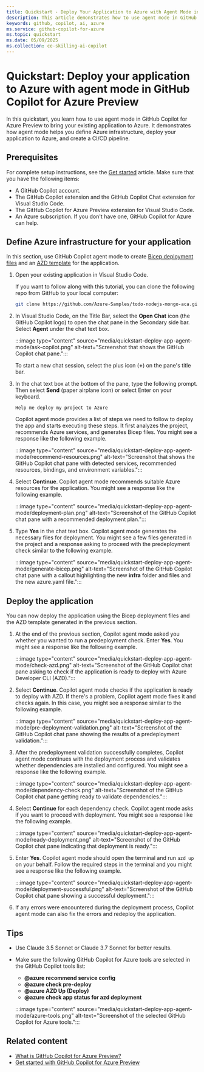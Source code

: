 ```yaml
---
title: Quickstart - Deploy Your Application to Azure with Agent Mode in GitHub Copilot for Azure Preview
description: This article demonstrates how to use agent mode in GitHub Copilot for the Azure Preview to deploy an application to Azure.
keywords: github, copilot, ai, azure
ms.service: github-copilot-for-azure
ms.topic: quickstart
ms.date: 05/09/2025
ms.collection: ce-skilling-ai-copilot
---
```


# Quickstart: Deploy your application to Azure with agent mode in GitHub Copilot for Azure Preview

In this quickstart, you learn how to use agent mode in GitHub Copilot for Azure Preview to bring your existing application to Azure. It demonstrates how agent mode helps you define Azure infrastructure, deploy your application to Azure, and create a CI/CD pipeline.

## Prerequisites

For complete setup instructions, see the [Get started](get-started.md) article. Make sure that you have the following items:

- A GitHub Copilot account.
- The GitHub Copilot extension and the GitHub Copilot Chat extension for Visual Studio Code.
- The GitHub Copilot for Azure Preview extension for Visual Studio Code.
- An Azure subscription. If you don't have one, GitHub Copilot for Azure can help.

## Define Azure infrastructure for your application

In this section, use GitHub Copilot agent mode to create [Bicep deployment files](/azure/azure-resource-manager/bicep/overview) and an [AZD template](../azure-developer-cli/overview.md) for the application.

1. Open your existing application in Visual Studio Code.

   If you want to follow along with this tutorial, you can clone the following repo from GitHub to your local computer:

   ```bash
   git clone https://github.com/Azure-Samples/todo-nodejs-mongo-aca.git
   ```

1. In Visual Studio Code, on the Title Bar, select the **Open Chat** icon (the GitHub Copilot logo) to open the chat pane in the Secondary side bar. Select **Agent** under the chat text box.

   :::image type="content" source="media/quickstart-deploy-app-agent-mode/ask-copilot.png" alt-text="Screenshot that shows the GitHub Copilot chat pane.":::

   To start a new chat session, select the plus icon (**+**) on the pane's title bar.

1. In the chat text box at the bottom of the pane, type the following prompt. Then select **Send** (paper airplane icon) or select Enter on your keyboard.

   ```prompt
   Help me deploy my project to Azure
   ```

   Copilot agent mode provides a list of steps we need to follow to deploy the app and starts executing these steps. It first analyzes the project, recommends Azure services, and generates Bicep files. You might see a response like the following example.

   :::image type="content" source="media/quickstart-deploy-app-agent-mode/recommend-resources.png" alt-text="Screenshot that shows the GitHub Copilot chat pane with detected services, recommended resources, bindings, and environment variables.":::

1. Select **Continue**. Copilot agent mode recommends suitable Azure resources for the application. You might see a response like the following example.

   :::image type="content" source="media/quickstart-deploy-app-agent-mode/deployment-plan.png" alt-text="Screenshot of the GitHub Copilot chat pane with a recommended deployment plan.":::
 
1. Type **Yes** in the chat text box. Copilot agent mode generates the necessary files for deployment. You might see a few files generated in the project and a response asking to proceed with the predeployment check similar to the following example.

   :::image type="content" source="media/quickstart-deploy-app-agent-mode/generate-bicep.png" alt-text="Screenshot of the GitHub Copilot chat pane with a callout highlighting the new **infra** folder and files and the new azure.yaml file.":::

## Deploy the application

You can now deploy the application using the Bicep deployment files and the AZD template generated in the previous section.

1. At the end of the previous section, Copilot agent mode asked you whether you wanted to run a predeployment check. Enter **Yes**. You might see a response like the following example.

   :::image type="content" source="media/quickstart-deploy-app-agent-mode/check-azd.png" alt-text="Screenshot of the GitHub Copilot chat pane asking to check if the application is ready to deploy with Azure Developer CLI (AZD).":::

1. Select **Continue**. Copilot agent mode checks if the application is ready to deploy with AZD. If there's a problem, Copilot agent mode fixes it and checks again. In this case, you might see a response similar to the following example.

   :::image type="content" source="media/quickstart-deploy-app-agent-mode/pre-deployment-validation.png" alt-text="Screenshot of the GitHub Copilot chat pane showing the results of a predeployment validation.":::

1. After the predeployment validation successfully completes, Copilot agent mode continues with the deployment process and validates whether dependencies are installed and configured. You might see a response like the following example.

   :::image type="content" source="media/quickstart-deploy-app-agent-mode/dependency-check.png" alt-text="Screenshot of the GitHub Copilot chat pane getting ready to validate dependencies.":::

1. Select **Continue** for each dependency check. Copilot agent mode asks if you want to proceed with deployment. You might see a response like the following example.

   :::image type="content" source="media/quickstart-deploy-app-agent-mode/ready-deployment.png" alt-text="Screenshot of the GitHub Copilot chat pane indicating that deployment is ready.":::

1. Enter **Yes**. Copilot agent mode should open the terminal and run `azd up` on your behalf. Follow the required steps in the terminal and you might see a response like the following example.

   :::image type="content" source="media/quickstart-deploy-app-agent-mode/deployment-successful.png" alt-text="Screenshot of the GitHub Copilot chat pane showing a successful deployment.":::

1. If any errors were encountered during the deployment process, Copilot agent mode can also fix the errors and redeploy the application.

## Tips

- Use Claude 3.5 Sonnet or Claude 3.7 Sonnet for better results.
- Make sure the following GitHub Copilot for Azure tools are selected in the GitHub Copilot tools list:
  - **@azure recommend service config**
  - **@azure check pre-deploy**
  - **@azure AZD Up (Deploy)**
  - **@azure check app status for azd deployment**

   :::image type="content" source="media/quickstart-deploy-app-agent-mode/azure-tools.png" alt-text="Screenshot of the selected GitHub Copilot for Azure tools.":::

## Related content

- [What is GitHub Copilot for Azure Preview?](introduction.md)
- [Get started with GitHub Copilot for Azure Preview](get-started.md)